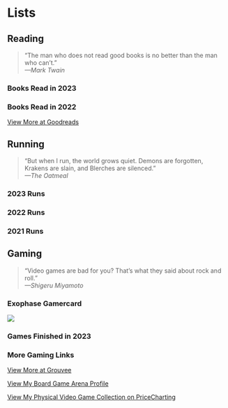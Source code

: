 # Lists

## Reading

> “The man who does not read good books is no better than the man who can’t.”  
  *—Mark Twain*
  
### Books Read in 2023
<List-Reading :year="2023" sortable />

### Books Read in 2022
<List-Reading :year="2022" sortable />

[View More at Goodreads](https://www.goodreads.com/user/show/4284038-brian-hamburg)

## Running

> “But when I run, the world grows quiet. Demons are forgotten, Krakens are slain, and Blerches are silenced.”  
  *—The Oatmeal*

### 2023 Runs
<List-Running :year="2023" sortable />

### 2022 Runs
<List-Running :year="2022" sortable />

### 2021 Runs
<List-Running :year="2021" sortable />

## Gaming

> “Video games are bad for you? That’s what they said about rock and roll.”  
  *—Shigeru Miyamoto*

### Exophase Gamercard

<a href="https://www.exophase.com/user/burgbits/" target="_blank"><img src="https://card.exophase.com/2/0/207782.png?1680528536"></a>

### Games Finished in 2023
<List-Gaming :year="2023" sortable />

### More Gaming Links

[View More at Grouvee](https://www.grouvee.com/user/burgbits/shelves/148221-finished/)

[View My Board Game Arena Profile](https://boardgamearena.com/player?id=94080961)

[View My Physical Video Game Collection on PriceCharting](https://www.pricecharting.com/offers?seller=wpdbc2737xvuig5i5yd3g3bohq&status=collection)
